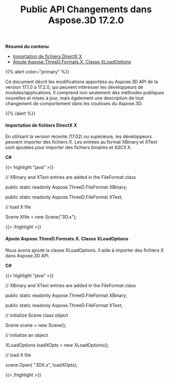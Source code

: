 ﻿---
title: Public API Changements dans Aspose.3D 17.2.0
type: docs
weight: 10
url: /fr/net/public-api-changes-in-aspose-3d-17-2-0/
---
**Résumé du contenu**

- [Importation de fichiers DirectX X](#PublicAPIChangesinAspose.3D17.2.0-ImportingDirectXXFiles)
- [Ajoute Aspose.ThreeD.Formats.X. Classe XLoadOptions](#PublicAPIChangesinAspose.3D17.2.0-AddsAspose.ThreeD.Formats.X.XLoadOptionsClass)

{{% alert color="primary" %}} 

Ce document décrit les modifications apportées au Aspose.3D API de la version 17.1.0 à 17.2.0, qui peuvent intéresser les développeurs de modules/applications. Il comprend non seulement des méthodes publiques nouvelles et mises à jour, mais également une description de tout changement de comportement dans les coulisses du Aspose.3D.

{{% /alert %}} 
#### **Importation de fichiers DirectX X**
En utilisant la version récente (17.02) ou supérieure, les développeurs peuvent importer des fichiers X. Les entrées au format XBinary et XText sont ajoutées pour importer des fichiers binaires et ASCII X.

**C#**

{{< highlight "java" >}}

 // XBinary and XText entries are added in the FileFormat class

public static readonly Aspose.ThreeD.FileFormat XBinary;

public static readonly Aspose.ThreeD.FileFormat XText;

// load X file

Scene Xfile = new Scene("3D.x");

{{< /highlight >}}
#### **Ajoute Aspose.ThreeD.Formats.X. Classe XLoadOptions**
Nous avons ajouté la classe XLoadOptions. Il aide à importer des fichiers X dans Aspose.3D API.

**C#**

{{< highlight "java" >}}

 // XBinary and XText entries are added in the FileFormat class

public static readonly Aspose.ThreeD.FileFormat XBinary;

public static readonly Aspose.ThreeD.FileFormat XText;

// initialize Scene class object

Scene scene = new Scene();

// initialize an object

XLoadOptions loadXOpts = new XLoadOptions();

// load X file

scene.Open( "3DX.x", loadXOpts);

{{< /highlight >}}

